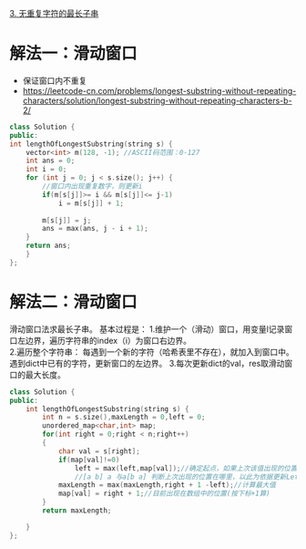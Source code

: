 [3. 无重复字符的最长子串](https://leetcode-cn.com/problems/longest-substring-without-repeating-characters/)



# 解法一：滑动窗口
- 保证窗口内不重复
- https://leetcode-cn.com/problems/longest-substring-without-repeating-characters/solution/longest-substring-without-repeating-characters-b-2/

```C++
class Solution {
public:
int lengthOfLongestSubstring(string s) {
    vector<int> m(128, -1); //ASCII码范围：0-127
    int ans = 0;
    int i = 0;
    for (int j = 0; j < s.size(); j++) {
        //窗口内出现重复数字，则更新i
        if(m[s[j]]>= i && m[s[j]]<= j-1)
            i = m[s[j]] + 1;
        
        m[s[j]] = j;
        ans = max(ans, j - i + 1);
    }
    return ans;
    }
};
```

# 解法二：滑动窗口
滑动窗口法求最长子串。
基本过程是：
1.维护一个（滑动）窗口，用变量l记录窗口左边界，遍历字符串的index（i）为窗口右边界。    
2.遍历整个字符串：
    每遇到一个新的字符（哈希表里不存在），就加入到窗口中。
    遇到dict中已有的字符，更新窗口的左边界。
3.每次更新dict的val，res取滑动窗口的最大长度。
```c++
class Solution {
public:
    int lengthOfLongestSubstring(string s) {
        int n = s.size(),maxLength = 0,left = 0;
        unordered_map<char,int> map;
        for(int right = 0;right < n;right++)
        {
            char val = s[right];
            if(map[val]!=0)
                left = max(left,map[val]);//确定起点，如果上次该值出现的位置大于当前left，则更新left     
                //[a b] a 与a[b a] 判断上次出现的位置在哪里，以此为依据更新Left
            maxLength = max(maxLength,right + 1 -left);//计算最大值
            map[val] = right + 1;//目前出现在数组中的位置(按下标+1算)
        }
        return maxLength;

    }
};



```

